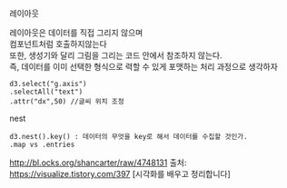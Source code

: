 레이아웃

레이아웃은 데이터를 직접 그리지 않으며<br/>
컴포넌트처럼 호출하지않는다<br/>
또한, 생성기와 달리 그림을 그리는 코드 안에서 참조하지 않는다.<br/>
즉, 데이터를 이미 선택한 형식으로 력할 수 있게 포맷하는 처리 과정으로 생각하자<br/>

```
d3.select("g.axis")
.selectAll("text")
.attr("dx",50) //글씨 위치 조정
```


nest
```
d3.nest().key() : 데이터의 무엇을 key로 해서 데이터를 수집할 것인가.
.map vs .entries
```
http://bl.ocks.org/shancarter/raw/4748131
출처: https://visualize.tistory.com/397 [시각화를 배우고 정리합니다]

